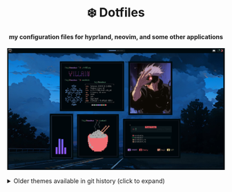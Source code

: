 <p align="center">
    <h1 align="center"> ❄️ Dotfiles </h1>
</p>

<p align="center">
    <h4 align="center"> my configuration files for hyprland, neovim, and some other applications </h4>
    <img src="./assets/banner.png" />
</p>

<details>
    <summary> Older themes available in git history (click to expand) </summary>
    <p align="center">
        <img src="https://i.imgur.com/2Kj3UyG.png" />
        <img src="https://i.imgur.com/iXLEv4l.png" />
        <img src="https://i.imgur.com/Qkda2RG.png" />
        <img src="https://i.imgur.com/4H4nh90.png" />
        <img src="https://i.imgur.com/8BwThTE.png" />
    </p>
</details>
